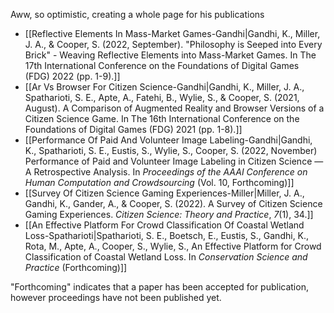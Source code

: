 Aww, so optimistic, creating a whole page for his publications

 - [[Reflective Elements In Mass-Market Games-Gandhi|Gandhi, K., Miller, J. A., & Cooper, S. (2022, September). "Philosophy is Seeped into Every Brick" - Weaving Reflective Elements into Mass-Market Games. In The 17th International Conference on the Foundations of Digital Games (FDG) 2022 (pp. 1-9).]]
 - [[Ar Vs Browser For Citizen Science-Gandhi|Gandhi, K., Miller, J. A., Spatharioti, S. E., Apte, A., Fatehi, B., Wylie, S., & Cooper, S. (2021, August). A Comparison of Augmented Reality and Browser Versions of a Citizen Science Game. In The 16th International Conference on the Foundations of Digital Games (FDG) 2021 (pp. 1-8).]]
 - [[Performance Of Paid And Volunteer Image Labeling-Gandhi|Gandhi, K., Spatharioti, S. E., Eustis, S., Wylie, S., Cooper, S. (2022, November) Performance of Paid and Volunteer Image Labeling in Citizen Science — A Retrospective Analysis. In *Proceedings of the AAAI Conference on Human Computation and Crowdsourcing* (Vol. 10, Forthcoming)]]
 - [[Survey Of Citizen Science Gaming Experiences-Miller|Miller, J. A., Gandhi, K., Gander, A., & Cooper, S. (2022). A Survey of Citizen Science Gaming Experiences. _Citizen Science: Theory and Practice_, _7_(1), 34.]]
 - [[An Effective Platform For Crowd Classification Of Coastal Wetland Loss-Spatharioti|Spatharioti, S. E., Boetsch, E., Eustis, S., Gandhi, K., Rota, M., Apte, A., Cooper, S., Wylie, S., An Effective Platform for Crowd Classification of Coastal Wetland Loss. In *Conservation Science and Practice* (Forthcoming)]]

"Forthcoming" indicates that a paper has been accepted for publication, however proceedings have not been published yet.
